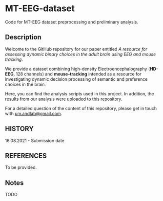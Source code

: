# MT-EEG-dataset

Code for MT-EEG dataset preprocessing and preliminary analysis.
## Description

Welcome to the GitHub repository for our paper entitled *A resource for assessing dynamic binary choices in the adult brain using EEG and mouse tracking*.

We provide a dataset combining high-density Electroencephalography (**HD-EEG**, 128 channels) and **mouse-tracking** intended as a resource for investigating dynamic decision processing of semantic and preference choices in the brain.

Here, you can find the analysis scripts used in this project. In addition, the results from our analysis were uploaded to this repository.

For a detailed question of the content of this repository, please get in touch with um.andlab@gmail.com.

## HISTORY

16.08.2021 - Submission date

## REFERENCES

To be provided.

## Notes

TODO